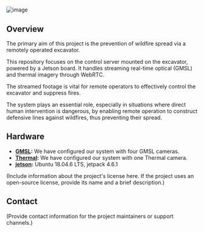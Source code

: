 # 
![image](https://github.com/dgdgksj/NRU-110v-WebRTC-VideoStream/assets/48535768/5c83ba4f-8427-4887-93f0-245e1c6eace4)



## Overview

The primary aim of this project is the prevention of wildfire spread via a remotely operated excavator.

This repository focuses on the control server mounted on the excavator, powered by a Jetson board. It handles streaming real-time optical (GMSL) and thermal imagery through WebRTC.

The streamed footage is vital for remote operators to effectively control the excavator and suppress fires. 

The system plays an essential role, especially in situations where direct human intervention is dangerous, by enabling remote operation to construct defensive lines against wildfires, thus preventing their spread.



## Hardware

- **[GMSL](https://nnz-ipc.ru/files/documentation/neousys/ac-ar0147_datasheet.pdf):** We have configured our system with four GMSL cameras.
- **[Thermal](http://www.indusvision.com/project/icube-pf-100/):** We have configured our system with one Thermal camera.
- **[jetson](https://www.neousys-tech.com/ko/product/product-lines/in-vehicle-computing/nru-110v-nvidia-jatson-embedded-platform-gmsl-camera):** Ubuntu 18.04.6 LTS, jetpack 4.6.1



(Include information about the project's license here. If the project uses an open-source license, provide its name and a brief description.)

## Contact

(Provide contact information for the project maintainers or support channels.)
